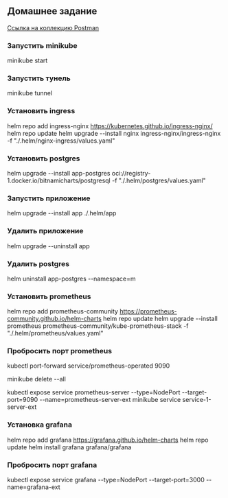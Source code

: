 ## Домашнее задание

[Ссылка на коллекцию Postman](https://api.postman.com/collections/25030056-95baae54-f656-4982-9b04-74b4f8ebb3f6?access_key=PMAT-01HR7T1X626SYX2ED4BTFV4E4F)

### Запустить minikube
minikube start

### Запустить тунель
minikube tunnel

### Установить ingress
helm repo add ingress-nginx https://kubernetes.github.io/ingress-nginx/
helm repo update
helm upgrade --install nginx ingress-nginx/ingress-nginx -f "./.helm/nginx-ingress/values.yaml"

### Установить postgres
helm upgrade --install app-postgres oci://registry-1.docker.io/bitnamicharts/postgresql -f  "./.helm/postgres/values.yaml"

### Запустить приложение
helm upgrade --install app ./.helm/app

### Удалить приложение
helm upgrade --uninstall app

### Удалить postgres
helm uninstall app-postgres --namespace=m

### Установить prometheus
helm repo add prometheus-community https://prometheus-community.github.io/helm-charts
helm repo update
helm upgrade --install prometheus prometheus-community/kube-prometheus-stack -f "./.helm/prometheus/values.yaml"

### Пробросить порт prometheus
kubectl port-forward service/prometheus-operated 9090

minikube delete --all

kubectl expose service prometheus-server --type=NodePort --target-port=9090 --name=prometheus-server-ext
minikube service service-1-server-ext

### Установка grafana
helm repo add grafana https://grafana.github.io/helm-charts
helm repo update
helm install grafana grafana/grafana

### Пробросить порт grafana
kubectl expose service grafana --type=NodePort --target-port=3000 --name=grafana-ext

